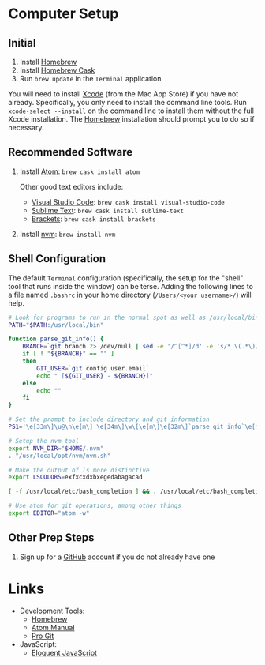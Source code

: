 # Computer Setup

## Initial
1. Install [Homebrew][homebrew]
1. Install [Homebrew Cask][cask]
1. Run `brew update` in the `Terminal` application

You will need to install [Xcode](https://developer.apple.com/xcode/) (from the Mac App Store)
if you have not already. Specifically, you only need to install the command line
tools. Run `xcode-select --install` on the command line to install them without
the full Xcode installation. The [Homebrew][homebrew] installation should prompt
you to do so if necessary.

## Recommended Software
1. Install [Atom][atom]: `brew cask install atom`

   Other good text editors include:

   * [Visual Studio Code](https://code.visualstudio.com): `brew cask install visual-studio-code`
   * [Sublime Text](https://www.sublimetext.com): `brew cask install sublime-text`
   * [Brackets](http://brackets.io): `brew cask install brackets`

1. Install [nvm](https://github.com/creationix/nvm): `brew install nvm`

## Shell Configuration

The default `Terminal` configuration (specifically, the setup for the "shell" tool
that runs inside the window) can be terse. Adding the following lines to a file named `.bashrc` in your home directory (`/Users/<your username>/`) will help.

```bash
# Look for programs to run in the normal spot as well as /usr/local/bin
PATH="$PATH:/usr/local/bin"

function parse_git_info() {
    BRANCH=`git branch 2> /dev/null | sed -e '/^[^*]/d' -e 's/* \(.*\)/\1/'`
    if [ ! "${BRANCH}" == "" ]
    then
        GIT_USER=`git config user.email`
        echo " [${GIT_USER} - ${BRANCH}]"
    else
        echo ""
    fi
}

# Set the prompt to include directory and git information
PS1='\e[33m\]\u@\h\e[m\] \e[34m\]\w\[\e[m\]\e[32m\]`parse_git_info`\e[m\]\n\$ '

# Setup the nvm tool
export NVM_DIR="$HOME/.nvm"
. "/usr/local/opt/nvm/nvm.sh"

# Make the output of ls more distinctive
export LSCOLORS=exfxcxdxbxegedabagacad

[ -f /usr/local/etc/bash_completion ] && . /usr/local/etc/bash_completion

# Use atom for git operations, among other things
export EDITOR="atom -w"
```

## Other Prep Steps

1. Sign up for a [GitHub][github] account if you do not already have one

# Links

* Development Tools:
  * [Homebrew][homebrew]
  * [Atom Manual](http://flight-manual.atom.io)
  * [Pro Git](https://git-scm.com/book/en/v2)
* JavaScript:
  * [Eloquent JavaScript](http://eloquentjavascript.net)

[homebrew]: http://brew.sh
[cask]: https://caskroom.github.io
[atom]: http://atom.io
[github]: http://github.com
